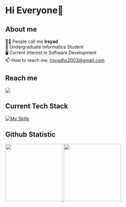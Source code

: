<!-- **irsyadhsn/irsyadhsn** is a ✨ _special_ ✨ repository because its `README.md` (this file) appears on your GitHub profile. -->
# Hi Everyone👋 

## About me 
🙋‍♂️  People call me **Irsyad** <br> 
🔭  Undergraduate Informatics Student <br> 
🖥️  Current interest in Software Development <br> 
📫  How to reach me: irsyadhs2003@gmail.com <br> 

## Reach me
 <a href="https://www.linkedin.com/in/mirsyadhsn/">
    <img src="https://skillicons.dev/icons?i=linkedin" />
  </a>
<!--
  - <a href="https://www.linkedin.com/in/muhammad-irsyad-hasanuddin-9749a9214/">linkedIn</a>
  - irsyadhs2003@gmail.com
-->

## Current Tech Stack
[![My Skills](https://skillicons.dev/icons?i=javascript,typescript,golang,kotlin,python,c,cpp,mysql,react,nodejs,express,postman,git,github,vscode,androidstudio&perline=8)](https://skillicons.dev)

## Github Statistic
<p align="left">
<a href="https://github.com/irsyadhsn">
  <img height="180em" src="https://github-readme-stats.vercel.app/api?username=irsyadhsn&show_icons=true&theme=tokyonight&hide_border=true&rank_icon=github&include_all_commits=true&count_private=true"/>
  <img height="180em" src="https://github-readme-stats.vercel.app/api/top-langs/?username=irsyadhsn&layout=compact&theme=tokyonight&hide_border=true&text_bold=true"/>
</a>
</p>

